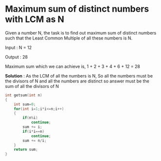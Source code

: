 # Maximum sum of distinct numbers with LCM as N

Given a number N, the task is to find out maximum sum of distinct numbers such that the Least Common Multiple of all these numbers is N.
    
Input  : N = 12
    
Output : 28
    
Maximum sum which we can achieve is, 1 + 2 + 3 + 4 + 6 + 12 = 28

**Solution** : As the LCM of all the numbers is N, So all the numbers must be the divisors of N and all the numbers are distinct so answer must be the sum of all the divisors of N
```cpp
int getsum(int n)
{
    int sum=0;
    for(int i=1;i*i<=n;i++)
    {
        if(n%i)
            continue;
        sum += i;
        if(i*i==n)
            continue;
        sum += n/i;
    }
    return sum;
}
```
